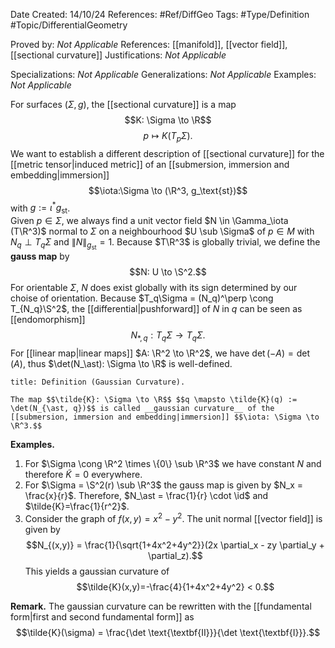 <div class="topSpace"></div>

Date Created: 14/10/24
References: #Ref/DiffGeo 
Tags: #Type/Definition #Topic/DifferentialGeometry 

Proved by: <i>Not Applicable</i>
References: [[manifold]], [[vector field]], [[sectional curvature]]
Justifications: <i>Not Applicable</i>

Specializations: <i>Not Applicable</i>
Generalizations: <i>Not Applicable</i>
Examples: <i>Not Applicable</i>

For surfaces $(\Sigma, g)$, the [[sectional curvature]] is a map $$K: \Sigma \to \R$$$$p \mapsto K(T_p\Sigma).$$ We want to establish a different description of [[sectional curvature]] for the [[metric tensor|induced metric]] of an [[submersion, immersion and embedding|immersion]] $$\iota:\Sigma \to (\R^3, g_\text{st})$$ with $g:=\iota^\ast g_\text{st}$.  
Given $p \in \Sigma$, we always find a unit vector field $N \in \Gamma_\iota (T\R^3)$ normal to $\Sigma$ on a neighbourhood $U \sub \Sigma$ of $p \in M$ with $N_q \perp T_q \Sigma$ and $\| N \|_{g_\text{st}} = 1$. Because $T\R^3$ is globally trivial, we define the __gauss map__ by $$N: U \to \S^2.$$
For orientable $\Sigma$, $N$ does exist globally with its sign determined by our choise of orientation. Because $T_q\Sigma = (N_q)^\perp \cong T_{N_q}\S^2$, the [[differential|pushforward]] of $N$ in $q$ can be seen as [[endomorphism]] $$N_{\ast, q}: T_q\Sigma \to T_q\Sigma.$$ For [[linear map|linear maps]] $A: \R^2 \to \R^2$, we have $\det (-A) = \det (A)$, thus $\det(N_\ast): \Sigma \to \R$ is well-defined.

``` ad-Definition
title: Definition (Gaussian Curvature).

The map $$\tilde{K}: \Sigma \to \R$$ $$q \mapsto \tilde{K}(q) := \det(N_{\ast, q})$$ is called __gaussian curvature__ of the [[submersion, immersion and embedding|immersion]] $$\iota: \Sigma \to \R^3.$$
```

**Examples.**
1. For $\Sigma \cong \R^2 \times \{0\} \sub \R^3$ we have constant $N$ and therefore $\tilde{K} = 0$ everywhere.
2. For $\Sigma = \S^2(r) \sub \R^3$ the gauss map is given by $N_x = \frac{x}{r}$. Therefore, $N_\ast = \frac{1}{r} \cdot \id$ and $\tilde{K}=\frac{1}{r^2}$.
3. Consider the graph of $f(x,y) = x^2 - y^2$. The unit normal [[vector field]] is given by $$N_{(x,y)} = \frac{1}{\sqrt{1+4x^2+4y^2}}(2x \partial_x - zy \partial_y + \partial_z).$$ This yields a gaussian curvature of $$\tilde{K}(x,y)=-\frac{4}{1+4x^2+4y^2} < 0.$$

**Remark.**
The gaussian curvature can be rewritten with the [[fundamental form|first and second fundamental form]] as $$\tilde{K}(\sigma) = \frac{\det \text{\textbf{II}}}{\det \text{\textbf{I}}}.$$